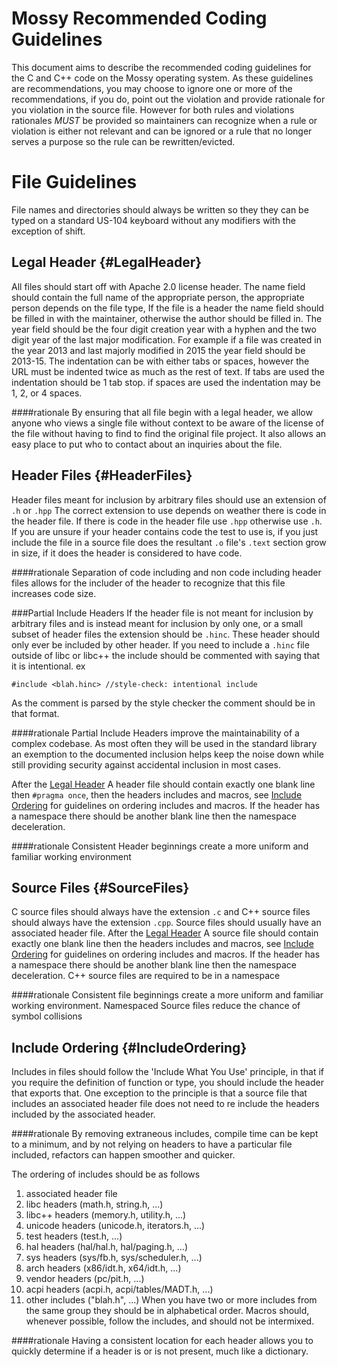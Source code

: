 Mossy Recommended Coding Guidelines
===================================
This document aims to describe the recommended coding guidelines for the C and C++ code
on the Mossy operating system. As these guidelines are recommendations, you may choose
to ignore one or more of the recommendations, if you do, point out the violation
and provide rationale for you violation in the source file. However for both rules and
violations rationales _MUST_ be provided so maintainers can recognize when a rule or
violation is either not relevant and can be ignored or a rule that no longer serves a purpose
so the rule can be rewritten/evicted.

File Guidelines
===============
File names and directories should always be written so they they can be typed on a
standard US-104 keyboard without any modifiers with the exception of shift.

Legal Header {#LegalHeader}
------------
All files should start off with Apache 2.0 license header. The name field should contain
the full name of the appropriate person, the appropriate person depends on the file type, If
the file is a header the name field should be filled in with the maintainer, otherwise the
author should be filled in. The year field should be the four digit creation year with a hyphen
and the two digit year of the last major modification. For example if a file was created in the
year 2013 and last majorly modified in 2015 the year field should be 2013-15. The indentation
can be with either tabs or spaces, however the URL must be indented twice as much as the rest
of text. If tabs are used the indentation should be 1 tab stop. if spaces are used the
indentation may be 1, 2, or 4 spaces.

####rationale
By ensuring that all file begin with a legal header, we allow anyone who views a single file
without context to be aware of the license of the file without having to find to find the
original file project. It also allows an easy place to put who to contact about an inquiries
about the file.

Header Files {#HeaderFiles}
------------
Header files meant for inclusion by arbitrary files should use an extension of `.h` or `.hpp`
The correct extension to use depends on weather there is code in the header file. If there is
code in the header file use `.hpp` otherwise use `.h`. If you are unsure if your header contains
code the test to use is, if you just include the file in a source file does the resultant `.o`
file's `.text` section grow in size, if it does the header is considered to have code.

####rationale
Separation of code including and non code including header files allows for the includer of the
header to recognize that this file increases code size.

###Partial Include Headers
If the header file is not meant for inclusion by arbitrary files and is instead meant for
inclusion by only one, or a small subset of header files the extension should be `.hinc`.
These header should only ever be included by other header. If you need to include a `.hinc`
file outside of libc or libc++ the include should be commented with saying that it is
intentional. ex
~~~{.cpp}
#include <blah.hinc> //style-check: intentional include
~~~
As the comment is parsed by the style checker the comment should be in that format.

####rationale
Partial Include Headers improve the maintainability of a complex codebase. As most often they 
will be used in the standard library an exemption to the documented inclusion helps keep the
noise down while still providing security against accidental inclusion in most cases.

After the [Legal Header](#LeaglHeader) A header file should contain exactly one blank line
then `#pragma once`, then the headers includes and macros,
see [Include Ordering](#IncludeOrdering) for guidelines on ordering includes and macros.
If the header has a namespace there should be another blank line then the namespace deceleration.

####rationale
Consistent Header beginnings create a more uniform and familiar working environment

Source Files {#SourceFiles}
------------
C source files should always have the extension `.c` and C++ source files should always have
the extension `.cpp`. Source files should usually have an associated header file.
After the [Legal Header](#LeaglHeader) A source file should contain exactly one blank line
then the headers includes and macros, see [Include Ordering](#IncludeOrdering) for guidelines
on ordering includes and macros. If the header has a namespace there should be another
blank line then the namespace deceleration. C++ source files are required to be in a namespace

####rationale
Consistent file beginnings create a more uniform and familiar working environment. Namespaced
Source files reduce the chance of symbol collisions

Include Ordering {#IncludeOrdering}
----------------
Includes in files should follow the 'Include What You Use' principle, in that if you require the
definition of function or type, you should include the header that exports that. One exception
to the principle is that a source file that includes an associated header file does not need
to re include the headers included by the associated header.

####rationale
By removing extraneous includes, compile time can be kept to a minimum, and by not relying on
headers to have a particular file included, refactors can happen smoother and quicker.

The ordering of includes should be as follows
1. associated header file
2. libc headers (math.h, string.h, ...)
3. libc++ headers (memory.h, utility.h, ...)
4. unicode headers (unicode.h, iterators.h, ...)
5. test headers (test.h, ...)
6. hal headers (hal/hal.h, hal/paging.h, ...)
7. sys headers (sys/fb.h, sys/scheduler.h, ...)
8. arch headers (x86/idt.h, x64/idt.h, ...)
9. vendor headers (pc/pit.h, ...)
10. acpi headers (acpi.h, acpi/tables/MADT.h, ...)
11. other includes ("blah.h", ...)
When you have two or more includes from the same group they should be in alphabetical order.
Macros should, whenever possible, follow the includes, and should not be intermixed.


####rationale
Having a consistent location for each header allows you to quickly determine if a header is
or is not present, much like a dictionary.